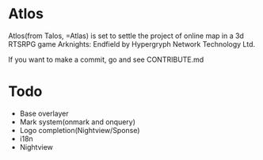 # Atlos
Atlos(from Talos, =Atlas) is set to settle the project of online map in a 3d RTSRPG game Arknights: Endfield by Hypergryph Network Technology Ltd.

If you want to make a commit, go and see CONTRIBUTE.md

# Todo
- Base overlayer
- Mark system(onmark and onquery)
- Logo completion(Nightview/Sponse)
- i18n
- Nightview